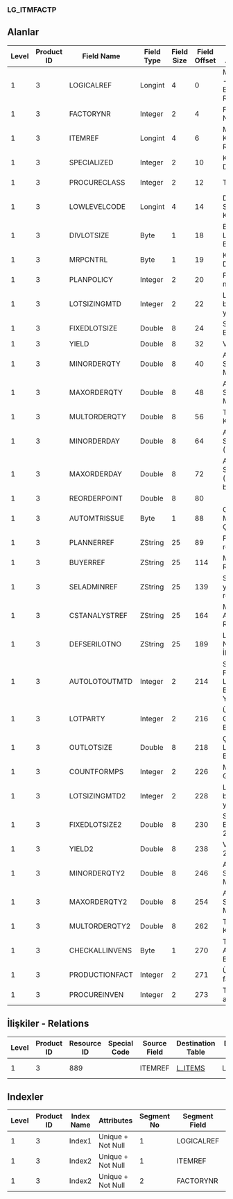 ### LG_ITMFACTP

## Alanlar

**Level**|**Product ID**|**Field Name**|**Field Type**|**Field Size**|**Field Offset**|**Türkçe Açıklama**|**Expression**
-----|-----|-----|-----|-----|-----|-----|-----
1|3|LOGICALREF|Longint|4|0|Malzeme - Fabrika Bilgisi Log. Ref.|Item - Plant Information Logical Reference
1|3|FACTORYNR|Integer|2|4|Fabrika Numarası|Plant Number
1|3|ITEMREF|Longint|4|6|Malzeme Kartı Referansı|Item Card Reference
1|3|SPECIALIZED|Integer|2|10|Kullanımda Değil|Not In Use
1|3|PROCURECLASS|Integer|2|12|Temin türü|Procurement Type
1|3|LOWLEVELCODE|Longint|4|14|Düşük Seviye Kodu|Low Level Code
1|3|DIVLOTSIZE|Byte|1|18|Bölünebilir Lot Büyüklüğü|Divisible Lot Size
1|3|MRPCNTRL|Byte|1|19|Kullanımda Değil|Not In Use
1|3|PLANPOLICY|Integer|2|20|Planlama metodu|Planning Method
1|3|LOTSIZINGMTD|Integer|2|22|Lot belirleme yöntemi|Lot Determination Method
1|3|FIXEDLOTSIZE|Double|8|24|Sabit Lot Büyüklüğü|Fixed Lot Size
1|3|YIELD|Double|8|32|Verimlilik|Efficiency
1|3|MINORDERQTY|Double|8|40|Asgari Sipariş Miktarı|Minimum Order Quantity
1|3|MAXORDERQTY|Double|8|48|Azami Sipariş Miktarı|Maximum Order Quantity
1|3|MULTORDERQTY|Double|8|56|Tam Katları|Exact Multiples
1|3|MINORDERDAY|Double|8|64|Asgari Sipariş (Gün)|Minimum Order Day
1|3|MAXORDERDAY|Double|8|72|Azami Sipariş (Gün bazında)|Maximum Order Day
1|3|REORDERPOINT|Double|8|80||Reorder Point
1|3|AUTOMTRISSUE|Byte|1|88|Otomatik Malzeme Çekişi|Automatic Material Withdrawal
1|3|PLANNERREF|ZString|25|89|Planlayan ref.|Planner Reference
1|3|BUYERREF|ZString|25|114|Müşteri Ref.|Customer Reference
1|3|SELADMINREF|ZString|25|139|Satış yönetimi ref.|Sales Manager Reference
1|3|CSTANALYSTREF|ZString|25|164|Maliyet Analizi Ref.|Cost Specialist Reference
1|3|DEFSERILOTNO|ZString|25|189|Lot / Seri Numarası İlk Değeri|Lot / Serial Number First Value
1|3|AUTOLOTOUTMTD|Integer|2|214|Sarf ve Firelerde Lot Belirleme Yöntemi|For Usages/Scarps Lot Determination Method
1|3|LOTPARTY|Integer|2|216|Üretimden Giriş Lot Büyüklüğü|Lot Size Of Inputs From Production
1|3|OUTLOTSIZE|Double|8|218|Çıkışlar Lot Büyüklüğü|Lot Size Of Outputs
1|3|COUNTFORMPS|Integer|2|226|MPS ye Giriş|Enter to MPS
1|3|LOTSIZINGMTD2|Integer|2|228|Lot belirleme yöntemi 2|Lot Determination Method 2
1|3|FIXEDLOTSIZE2|Double|8|230|Sabit Lot Büyüklüğü 2|Fixed Lot Size 2
1|3|YIELD2|Double|8|238|Verimlilik 2|Efficiency 2
1|3|MINORDERQTY2|Double|8|246|Asgari Sipariş Miktarı 2|Minimum Order Quantity 2
1|3|MAXORDERQTY2|Double|8|254|Azami Sipariş Miktarı 2|Maximum Order Quantity 2
1|3|MULTORDERQTY2|Double|8|262|Tam Katları 2|Exact Multiples 2
1|3|CHECKALLINVENS|Byte|1|270|Tüm Ambarlara Bakılacak|Check All Warehouses
1|3|PRODUCTIONFACT|Integer|2|271|Üretim fabrikası|Production Factory
1|3|PROCUREINVEN|Integer|2|273|Temin ambarı|Procurement Warehouse

## İlişkiler - Relations
**Level**|**Product ID**|**Resource ID**|**Special Code**|**Source Field**|**Destination Table**|**Destination Field**|**Relation Type**|**Extra Condition**
-----|-----|-----|-----|-----|-----|-----|-----|-----
1|3|889||ITEMREF|[L_ITEMS](../L_ITEMS "L_ITEMS")|LOGICALREF|one-to-one|

## Indexler
**Level**|**Product ID**|**Index Name**|**Attributes**|**Segment No**|**Segment Field**|**Sense**
-----|-----|-----|-----|-----|-----|-----
1|3|Index1|Unique + Not Null|1|LOGICALREF|Ascending
1|3|Index2|Unique + Not Null|1|ITEMREF|Ascending
1|3|Index2|Unique + Not Null|2|FACTORYNR|Ascending
